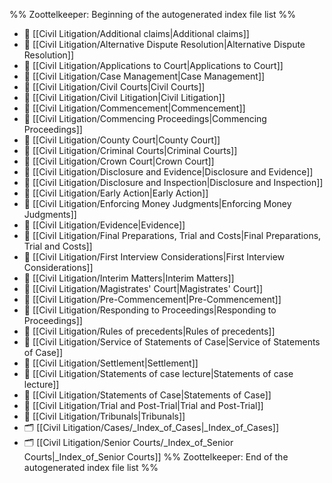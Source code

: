 %% Zoottelkeeper: Beginning of the autogenerated index file list  %%
- 📄 [[Civil Litigation/Additional claims|Additional claims]]
- 📄 [[Civil Litigation/Alternative Dispute Resolution|Alternative Dispute Resolution]]
- 📄 [[Civil Litigation/Applications to Court|Applications to Court]]
- 📄 [[Civil Litigation/Case Management|Case Management]]
- 📄 [[Civil Litigation/Civil Courts|Civil Courts]]
- 📄 [[Civil Litigation/Civil Litigation|Civil Litigation]]
- 📄 [[Civil Litigation/Commencement|Commencement]]
- 📄 [[Civil Litigation/Commencing Proceedings|Commencing Proceedings]]
- 📄 [[Civil Litigation/County Court|County Court]]
- 📄 [[Civil Litigation/Criminal Courts|Criminal Courts]]
- 📄 [[Civil Litigation/Crown Court|Crown Court]]
- 📄 [[Civil Litigation/Disclosure and Evidence|Disclosure and Evidence]]
- 📄 [[Civil Litigation/Disclosure and Inspection|Disclosure and Inspection]]
- 📄 [[Civil Litigation/Early Action|Early Action]]
- 📄 [[Civil Litigation/Enforcing Money Judgments|Enforcing Money Judgments]]
- 📄 [[Civil Litigation/Evidence|Evidence]]
- 📄 [[Civil Litigation/Final Preparations, Trial and Costs|Final Preparations, Trial and Costs]]
- 📄 [[Civil Litigation/First Interview Considerations|First Interview Considerations]]
- 📄 [[Civil Litigation/Interim Matters|Interim Matters]]
- 📄 [[Civil Litigation/Magistrates' Court|Magistrates' Court]]
- 📄 [[Civil Litigation/Pre-Commencement|Pre-Commencement]]
- 📄 [[Civil Litigation/Responding to Proceedings|Responding to Proceedings]]
- 📄 [[Civil Litigation/Rules of precedents|Rules of precedents]]
- 📄 [[Civil Litigation/Service of Statements of Case|Service of Statements of Case]]
- 📄 [[Civil Litigation/Settlement|Settlement]]
- 📄 [[Civil Litigation/Statements of case lecture|Statements of case lecture]]
- 📄 [[Civil Litigation/Statements of Case|Statements of Case]]
- 📄 [[Civil Litigation/Trial and Post-Trial|Trial and Post-Trial]]
- 📄 [[Civil Litigation/Tribunals|Tribunals]]
- 🗂️ [[Civil Litigation/Cases/_Index_of_Cases|_Index_of_Cases]]
- 🗂️ [[Civil Litigation/Senior Courts/_Index_of_Senior Courts|_Index_of_Senior Courts]]
%% Zoottelkeeper: End of the autogenerated index file list  %%
